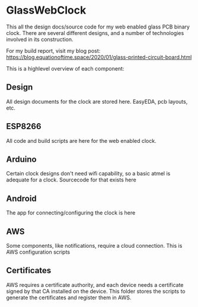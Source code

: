 # GlassWebClock
This all the design docs/source code for my web enabled glass PCB binary clock. There are several different designs, and a number of technologies involved in its construction.

For my build report, visit my blog post: https://blog.equationoftime.space/2020/01/glass-printed-circuit-board.html

This is a highlevel overview of each component:
## Design
All design documents for the clock are stored here. EasyEDA, pcb layouts, etc. 
## ESP8266
All code and build scripts are here for the web enabled clock. 
## Arduino
Certain clock designs don't need wifi capability, so a basic atmel is adequate for a clock. Sourcecode for that exists here
## Android
The app for connecting/configuring the clock is here
## AWS
Some components, like notifications, require a cloud connection. This is AWS configuration scripts
## Certificates
AWS requires a certificate authority, and each device needs a  certificate signed by that CA installed on the device. This folder stores the scripts to generate the certificates and register them in AWS. 
